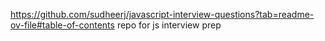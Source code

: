 https://github.com/sudheerj/javascript-interview-questions?tab=readme-ov-file#table-of-contents repo for js interview prep
